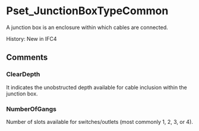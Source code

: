 # Pset_JunctionBoxTypeCommon

A junction box is an enclosure within which cables are connected.
<!-- end of short definition -->

History: New in IFC4


## Comments

### ClearDepth

It indicates the unobstructed depth available for cable inclusion within the junction box.

### NumberOfGangs

Number of slots available for switches/outlets (most commonly 1, 2, 3, or 4).

